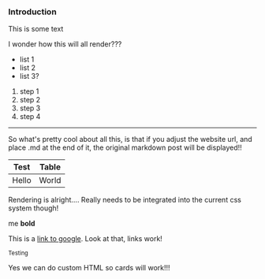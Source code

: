 ﻿### Introduction

This is some text

I wonder how this will all render???


- list 1
- list 2
- list 3?

1. step 1
2. step 2
3. step 3
4. step 4

---

So what's pretty cool about all this, is that if you adjust the website url, and place .md at the end of it, the original markdown post will be displayed!!

| Test | Table |
|-------|---|
| Hello | World |


Rendering is alright.... Really needs to be integrated into the current css system though!

me **bold**

This is a [link to google](https://google.com). Look at that, links work!

<div class="card card-background card-hoverable">
	<small>Testing</small>
	<p>Yes we can do custom HTML so cards will work!!!<p>
</div>
